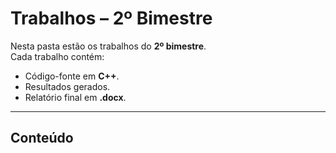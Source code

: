 # Trabalhos – 2º Bimestre

Nesta pasta estão os trabalhos do **2º bimestre**.  
Cada trabalho contém:  
- Código-fonte em **C++**.  
- Resultados gerados.  
- Relatório final em **.docx**.  

---

## Conteúdo


